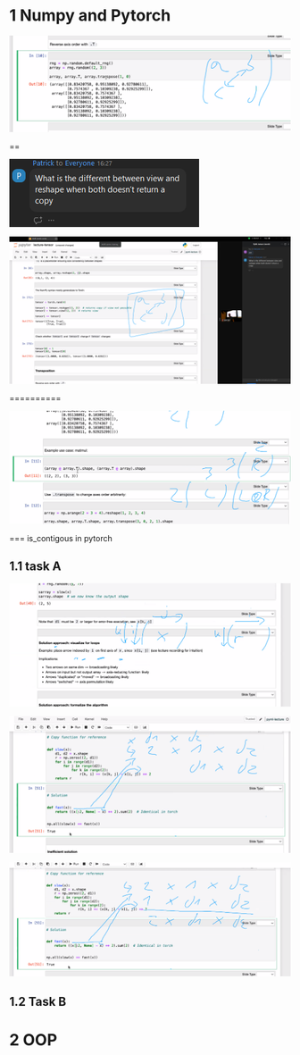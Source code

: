 


# 1 Numpy and Pytorch

![](images/Pasted%20image%2020241125162729.png)


== 

![](images/Pasted%20image%2020241125162924.png)

![](images/Pasted%20image%2020241125162856.png)



==========

![](images/Pasted%20image%2020241125163035.png)



=== 
is_contigous in pytorch 





## 1.1 task A

![](images/Pasted%20image%2020241125170308.png)


![](images/Pasted%20image%2020241125171340.png)

![](images/Pasted%20image%2020241125171359.png)



## 1.2 Task B



# 2 OOP







